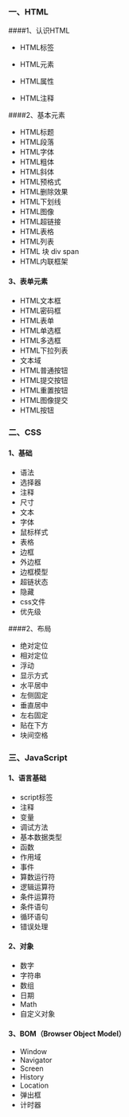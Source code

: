 ### 一、HTML

####1、认识HTML

- HTML标签

- HTML元素

- HTML属性

- HTML注释

####2、基本元素

- HTML标题
- HTML段落
- HTML字体
- HTML粗体
- HTML斜体
- HTML预格式
- HTML删除效果
- HTML下划线
- HTML图像
- HTML超链接
- HTML表格
- HTML列表
- HTML 块 div span
- HTML内联框架

 #### 3、表单元素

- HTML文本框
- HTML密码框
- HTML表单
- HTML单选框
- HTML多选框
- HTML下拉列表
- 文本域
- HTML普通按钮
- HTML提交按钮
- HTML重置按钮
- HTML图像提交
- HTML按钮

### 二、CSS

#### 1、基础

- 语法
- 选择器
- 注释
- 尺寸
- 文本
- 字体
- 鼠标样式
- 表格
- 边框
- 外边框
- 边框模型
- 超链状态
- 隐藏
- css文件
- 优先级

####2、布局

- 绝对定位
- 相对定位
- 浮动
- 显示方式
- 水平居中
- 左侧固定
- 垂直居中
- 左右固定
- 贴在下方
- 块间空格

### 三、JavaScript

#### 1、语言基础

- script标签
- 注释
- 变量
- 调试方法
- 基本数据类型
- 函数
- 作用域
- 事件
- 算数运行符
- 逻辑运算符
- 条件运算符
- 条件语句
- 循环语句
- 错误处理

#### 2、对象

- 数字
- 字符串
- 数组
- 日期
- Math
- 自定义对象

#### 3、BOM（Browser Object Model）

- Window
- Navigator
- Screen
- History
- Location
- 弹出框
- 计时器

